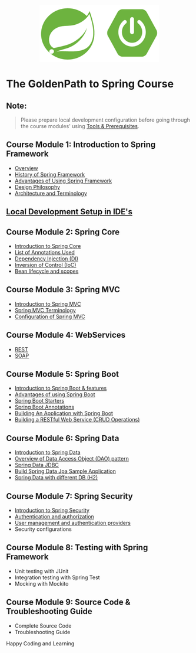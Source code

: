 <div align="center">
<img src="./images/SpringLogo.png" alt="SpringLogo">
</div>

# The GoldenPath to Spring Course

## Note:
> Please prepare local development configuration before going through the course modules' using [Tools & Prerequisites](ToolsForTheCourse.md). 

## Course Module 1: Introduction to Spring Framework
* [Overview](./coursemodule1/IntroductionToSpringFramework.md)
* [History of Spring Framework](./coursemodule1/HistoryOfSpringFramework.md)
* [Advantages of Using Spring Framework](./coursemodule1/AdvantagesOfSpringFramework.md)
* [Design Philosophy](./coursemodule1/DesignPhilosophy.md)
* [Architecture and Terminology](./coursemodule1/ArchitectureAndTerminology.md)

## [Local Development Setup in IDE's](LocalDevelopmentSteps.md) 

## Course Module 2: Spring Core
* [Introduction to Spring Core](./coursemodule2/IntroductionToSpringCore.md)
* [List of Annotations Used](./ListOfAnnotations.md)
* [Dependency Injection (DI)](./coursemodule2/DependencyInjection.md)
* [Inversion of Control (IoC)](./coursemodule2/InversionOfControl.md)
* [Bean lifecycle and scopes](./coursemodule2/BeanLifeCycleAndScopes.md)

## Course Module 3: Spring MVC
* [Introduction to Spring MVC](./coursemodule3/IntroductionToSpringMVC.md)
* [Spring MVC Terminology](./coursemodule3/SpringMVCTerminology.md)
* [Configuration of Spring MVC](./coursemodule3/ConfigureSpringMVC.md)

## Course Module 4: WebServices
* [REST](./coursemodule4/RESTArchitecture.md)
* [SOAP](./coursemodule4/SOAPArchitecture.md)

## Course Module 5: Spring Boot
* [Introduction to Spring Boot & features](./coursemodule5/IntroductionToSpringBoot.md)
* [Advantages of using Spring Boot](./coursemodule5/AdvantagesOfSpringBoot.md)
* [Spring Boot Starters](./coursemodule5/SpringBootStarters.md)
* [Spring Boot Annotations](./coursemodule5/SpringBootAnnotations.md)
* [Building An Application with Spring Boot](./coursemodule5/BuildingApplicationWithSpringBoot.md)
* [Building a RESTful Web Service (CRUD Operations)](./coursemodule5/BuildRestfulWebServiceInSpringBoot.md)


## Course Module 6: Spring Data
* [Introduction to Spring Data](./coursemodule6/IntroductionToSpringData.md)
* [Overview of Data Access Object (DAO) pattern](./coursemodule6/DataAccessObjectPattern.md)
* [Spring Data JDBC](./coursemodule6/SpringJDBC.md)
* [Build Spring Data Jpa Sample Application](./coursemodule6/BuildSpringDataJpaApp.md)
* [Spring Data with different DB (H2)](./coursemodule6/SpringDataJpaWithH2.md)

## Course Module 7: Spring Security
* [Introduction to Spring Security](./coursemodule7/IntroductionToSpringSecurity.md)
* [Authentication and authorization](./coursemodule7/SpringSecurityAuthentication.md)
* [User management and authentication providers](./coursemodule7/UserManagementAndAuthenticationProvdier.md)
* Security configurations

## Course Module 8: Testing with Spring Framework
* Unit testing with JUnit
* Integration testing with Spring Test
* Mocking with Mockito

## Course Module 9: Source Code & Troubleshooting Guide
* Complete Source Code
* Troubleshooting Guide

Happy Coding and Learning
